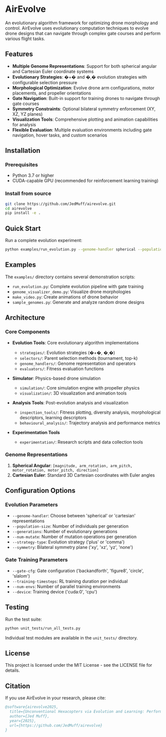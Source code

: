 # AirEvolve

An evolutionary algorithm framework for optimizing drone morphology and control. AirEvolve uses evolutionary computation techniques to evolve drone designs that can navigate through complex gate courses and perform various flight tasks.

## Features

- **Multiple Genome Representations**: Support for both spherical angular and Cartesian Euler coordinate systems
- **Evolutionary Strategies**: �+� and �,� evolution strategies with configurable selection pressure
- **Morphological Optimization**: Evolve drone arm configurations, motor placements, and propeller orientations
- **Gate Navigation**: Built-in support for training drones to navigate through gate courses
- **Symmetry Constraints**: Optional bilateral symmetry enforcement (XY, XZ, YZ planes)
- **Visualization Tools**: Comprehensive plotting and animation capabilities for analysis
- **Flexible Evaluation**: Multiple evaluation environments including gate navigation, hover tasks, and custom scenarios

## Installation

### Prerequisites

- Python 3.7 or higher
- CUDA-capable GPU (recommended for reinforcement learning training)

### Install from source

```bash
git clone https://github.com/JedMuff/airevolve.git
cd airevolve
pip install -e .
```

## Quick Start

Run a complete evolution experiment:

```bash
python examples/run_evolution.py --genome-handler spherical --population-size 50 --generations 100 --gate-cfg figure8
```
## Examples

The `examples/` directory contains several demonstration scripts:

- `run_evolution.py`: Complete evolution pipeline with gate training
- `genome_visualizer_demo.py`: Visualize drone morphologies
- `make_video.py`: Create animations of drone behavior
- `sample_genomes.py`: Generate and analyze random drone designs

## Architecture

### Core Components

- **Evolution Tools**: Core evolutionary algorithm implementations
  - `strategies/`: Evolution strategies (�+�, �,�)
  - `selectors/`: Parent selection methods (tournament, top-k)
  - `genome_handlers/`: Genome representation and operators
  - `evaluators/`: Fitness evaluation functions

- **Simulator**: Physics-based drone simulation
  - `simulation/`: Core simulation engine with propeller physics
  - `visualization/`: 3D visualization and animation tools

- **Analysis Tools**: Post-evolution analysis and visualization
  - `inspection_tools/`: Fitness plotting, diversity analysis, morphological descriptors, learning descriptors
  - `behavioural_analysis/`: Trajectory analysis and performance metrics

- **Experimentation Tools**
  - `experimentation/`: Research scripts and data collection tools

### Genome Representations

1. **Spherical Angular**: `[magnitude, arm_rotation, arm_pitch, motor_rotation, motor_pitch, direction]`
2. **Cartesian Euler**: Standard 3D Cartesian coordinates with Euler angles

## Configuration Options

### Evolution Parameters

- `--genome-handler`: Choose between 'spherical' or 'cartesian' representations
- `--population-size`: Number of individuals per generation
- `--generations`: Number of evolutionary generations
- `--num-mutate`: Number of mutation operations per generation
- `--strategy-type`: Evolution strategy ('plus' or 'comma')
- `--symmetry`: Bilateral symmetry plane ('xy', 'xz', 'yz', 'none')

### Gate Training Parameters

- `--gate-cfg`: Gate configuration ('backandforth', 'figure8', 'circle', 'slalom')
- `--training-timesteps`: RL training duration per individual
- `--num-envs`: Number of parallel training environments
- `--device`: Training device ('cuda:0', 'cpu')

## Testing

Run the test suite:

```bash
python unit_tests/run_all_tests.py
```

Individual test modules are available in the `unit_tests/` directory.

## License

This project is licensed under the MIT License - see the LICENSE file for details.

## Citation

If you use AirEvolve in your research, please cite:

```bibtex
@software{airevolve2025,
  title={Unconventional Hexacopters via Evolution and Learning: Performance Gains and New Insights},
  author={Jed Muff},
  year={2025},
  url={https://github.com/JedMuff/airevolve}
}
```
